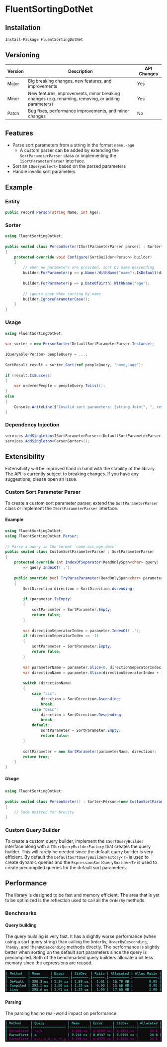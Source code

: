 # FluentSortingDotNet

## Installation

```bash
Install-Package FluentSortingDotNet
```

## Versioning

| Version | Description                                                                                        | API Changes |
|---------|----------------------------------------------------------------------------------------------------|-------------|
| Major   | Big breaking changes, new features, and improvements                                               | Yes         |
| Minor   | New features, improvements, minor breaking changes (e.g. renaming, removing, or adding parameters) | Yes         |
| Patch   | Bug fixes, performance improvements, and minor changes                                             | No          |

## Features

- Parse sort parameters from a string in the format `name,-age`
    - A custom parser can be added by extending the `SortParameterParser` class or implementing the `ISortParameterParser` interface.
- Sort an `IQueryable<T>` based on the parsed parameters
- Handle invalid sort parameters

## Example

### Entity

```csharp
public record Person(string Name, int Age);
```

### Sorter

```csharp
using FluentSortingDotNet;

public sealed class PersonSorter(ISortParameterParser parser) : Sorter<Person>(parser) // The Sorter class also have an empty constructor that uses the DefaultSortParameterParser
{
    protected override void Configure(SortBuilder<Person> builder)
    {
        // when no parameters are provided, sort by name descending
        builder.ForParameter(p => p.Name).WithName("name").IsDefault(direction: SortDirection.Descending);

        builder.ForParameter(p => p.DateOfBirth).WithName("age");

        // ignore case when sorting by name
        builder.IgnoreParameterCase();
    }
}
```

### Usage

```csharp
using FluentSortingDotNet;

var sorter = new PersonSorter(DefaultSortParameterParser.Instance);

IQueryable<Person> peopleQuery = ...;

SortResult result = sorter.Sort(ref peopleQuery, "name,-age");

if (result.IsSuccess)
{
    var orderedPeople = peopleQuery.ToList();
}
else 
{
    Console.WriteLine($"Invalid sort parameters: {string.Join(", ", result.InvalidSortParameters)}");
}
```

### Dependency Injection

```csharp
services.AddSingleton<ISortParameterParser>(DefaultSortParameterParser.Instance);
services.AddSingleton<PersonSorter>();
```

## Extensibility

Extensibility will be improved hand in hand with the stability of the library. The API is currently subject to breaking changes. If you have any suggestions, please open an issue.

### Custom Sort Parameter Parser

To create a custom sort parameter parser, extend the `SortParameterParser` class or implement the `ISortParameterParser` interface.

#### Example

```csharp
using FluentSortingDotNet;
using FluentSortingDotNet.Parser;

// Parse a query in the format `name.asc,age.desc`
public sealed class CustomSortParameterParser : SortParameterParser
{
    protected override int IndexOfSeparator(ReadOnlySpan<char> query)
        => query.IndexOf(',');

    public override bool TryParseParameter(ReadOnlySpan<char> parameter, out SortParameter sortParameter)
    {
        SortDirection direction = SortDirection.Ascending;

        if (parameter.IsEmpty)
        {
            sortParameter = SortParameter.Empty;
            return false;
        }

        var directionSeperatorIndex = parameter.IndexOf('.');
        if (directionSeperatorIndex == -1)
        {
            sortParameter = SortParameter.Empty;
            return false;
        }

        var parameterName = parameter.Slice(0, directionSeperatorIndex).ToString();
        var directionName = parameter.Slice(directionSeperatorIndex + 1).ToString();

        switch (directionName)
        {
            case "asc":
                direction = SortDirection.Ascending;
                break;
            case "desc":
                direction = SortDirection.Descending;
                break;
            default:
                sortParameter = SortParameter.Empty;
                return false;
        }

        sortParameter = new SortParameter(parameterName, direction);
        return true;
    }
}
```

##### Usage
```csharp
using FluentSortingDotNet;

public sealed class PersonSorter() : Sorter<Person>(new CustomSortParameterParser())
{
    // Code omitted for brevity
}
```

### Custom Query Builder

To create a custom query builder, implement the `ISortQueryBuilder` interface along with a `ISortQueryBuilderFactory` that creates the query builder. This will rarely be needed since the default query builder is very efficient. By default the `DefaultSortQueryBuilderFactory<T>` is used to create dynamic queries and the `ExpressionSortQueryBuilder<T>` is used to create precompiled queries for the default sort parameters.

## Performance

The library is designed to be fast and memory efficient. The area that is yet to be optimized is the reflection used to call all the `OrderBy` methods.

### Benchmarks

#### Query building

The query building is very fast. 
It has a slightly worse performance (when using a sort query string) than calling the `OrderBy`, `OrderByDescending`, `ThenBy`, and `ThenByDescending` methods directly. 
The performance is slightly better when sorting on the default sort parameters since the query is precompiled.
Both of the benchmarked query builders allocate a bit less memory since the expressions are reused.

![Query building benchmark results](tests/FluentSortingDotNet.Benchmarks/query-builder-1.0.0-rc.3.png "Query building benchmark results")

#### Parsing

The parsing has no real-world impact on performance.

![Parsing benchmark results](tests/FluentSortingDotNet.Benchmarks/parser-1.0.0-rc.3.png "Parsing benchmark results")